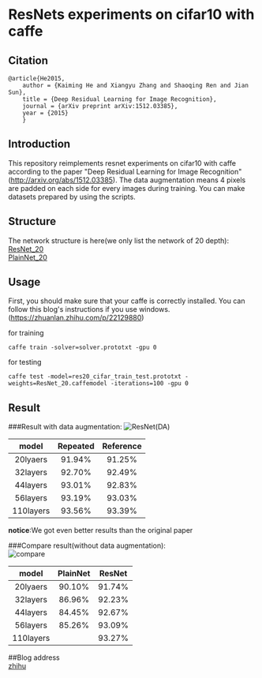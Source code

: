 # ResNets experiments on cifar10 with caffe

## Citation
	@article{He2015,
	    author = {Kaiming He and Xiangyu Zhang and Shaoqing Ren and Jian Sun},
	    title = {Deep Residual Learning for Image Recognition},
	    journal = {arXiv preprint arXiv:1512.03385},
	    year = {2015}
    	}

## Introduction

  This repository reimplements resnet experiments on cifar10 with caffe according to the paper "Deep Residual Learning for Image Recognition" (http://arxiv.org/abs/1512.03385).
  The data augmentation means 4 pixels are padded on each side for every images during training. You can make datasets prepared by using the scripts.

## Structure

  The network structure is here(we only list the network of 20 depth):
  	<br/>[ResNet_20](http://ethereon.github.io/netscope/#/gist/544993a5985bb87e11443dc1dbcb4881)
  	<br/>[PlainNet_20](http://ethereon.github.io/netscope/#/gist/18200c298ed00d846cfd511babe70a9b)
	
## Usage
  First, you should make sure that your caffe is correctly installed. You can follow this blog's instructions if you use windows.(https://zhuanlan.zhihu.com/p/22129880)

  for training
  ```
  caffe train -solver=solver.prototxt -gpu 0
  ```

  for testing 
  ```
  caffe test -model=res20_cifar_train_test.prototxt -weights=ResNet_20.caffemodel -iterations=100 -gpu 0
  ```
  
  
## Result
###Result with data augmentation:
![ResNet(DA)](https://github.com/fish145/ResNet-on-Cifar10/blob/master/data_augmentation/accuracy.png)

model|Repeated|Reference
:---:|:---:|:---:
20lyaers|91.94%|91.25%
32layers|92.70%|92.49%
44layers|93.01%|92.83%
56layers|93.19%|93.03%
110layers|93.56%|93.39%
**notice**:We got even better results than the original paper

###Compare result(without data augmentation):
<br/>![compare](https://github.com/fish145/ResNet-on-Cifar10/blob/master/without_data_augmentation/compare.png)

model|PlainNet|ResNet
:---:|:---:|:---:
20lyaers|90.10%|91.74%
32layers|86.96%|92.23%
44layers|84.45%|92.67%
56layers|85.26%|93.09%
110layers||93.27%

##Blog address
 <br/>[zhihu](https://zhuanlan.zhihu.com/p/22071346)

